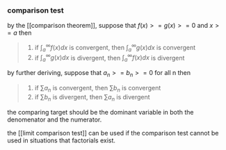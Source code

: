 ### comparison test
by the [[comparison theorem]],
suppose that $f(x)>=g(x)>=0$ and $x>=a$ then
>1. if $\int_{a}^{\infty}f(x)dx$ is convergent, then $\int_{a}^{\infty}g(x)dx$ is convergent
>2. if $\int_{a}^{\infty}g(x)dx$ is divergent, then $\int_{a}^{\infty}f(x)dx$ is divergent

by further deriving, 
suppose that $a_n>=b_n>=0$ for all n then
>1. if $\sum a_n$ is convergent, then $\sum b_n$ is convergent
>2. if $\sum b_n$ is divergent, then $\sum a_n$ is divergent

the comparing target should be the dominant variable in both the denomenator and the numerator.

the [[limit comparison test]] can be used if the comparison test cannot be used in situations that factorials exist.